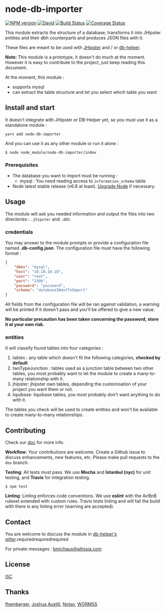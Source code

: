 # node-db-importer
[![NPM version][npm-image]][npm-url]
[![David][david-image]][david-url]
[![Build Status][travis-image]][travis-url]
[![Coverage Status][coveralls-image]][coveralls-url]

This module extracts the structure of a database, transforms it into JHipster entities and their dbh counterparts 
and produces JSON files with it.

These files are meant to be used with [JHipster](www.jhipster.github.io) and / or [db-helper](https://github.com/bastienmichaux/generator-jhipster-db-helper).

**Note:** This module is a prototype, it doesn't do much at the moment. However it is easy to contribute to the project, just keep reading this document.

At the moment, this module :
* supports mysql
* can extract the table structure and let you select which table you want

## Install and start

It doesn't integrate with JHipster or DB-Helper yet, so you must use it as a standalone module :

`yarn add node-db-importer`

And you can use it as any other module or run it alone :

`$ node node_module/node-db-importer/index`

### Prerequisites

- The database you want to import must be running :
    - mysql : You need reading access to `information_schema` table
- Node latest stable release (v6.8 at least). [Upgrade Node](https://stackoverflow.com/questions/10075990/upgrading-node-js-to-latest-version) if necessary.

## Usage

The module will ask you needed information and output the files into two directories : `.jhipster` and `.dbh`.

### credentials

You may answer to the module prompts or provide a configuration file named **.db-config.json**.
The configuration file must have the following format : 
```json
{
    "dbms": "mysql",
    "host": "10.10.10.10",
    "user": "root",
    "port": "3306",
    "password": "password",
    "schema": "databaseIWantToImport"
}
```
All fields from the configuration file will be ran against validation, a warning will be printed if it doesn't pass
and you'll be offered to give a new value.

**No particular precaution has been taken concerning the password, store it at your own risk.**

### entities

It will classify found tables into four categories :
1. tables : any table which doesn't fit the following categories, **checked by default**
1. twoTypeJunction : tables used as a junction table between two other tables,
you most probably want to let the module to create a many-to-many relationship with it.
1. jhipster: jhipster own tables, depending the customisation of your project you want them or not.
1. liquibase: liquibase tables, you most probably don't want anything to do with it.

The tables you check will be used to create entities and won't be available to create many-to-many relationships. 

## Contributing

Check our [doc](doc) for more info.

**Workflow**: Your contributions are welcome. Create a Github issue to discuss enhancements, new features, etc. Please make pull requests to the `dev` branch.

**Testing**: All tests must pass. We use **Mocha** and **Istanbul (nyc)** for unit testing, and **Travis** for integration testing.

`$ npm test`

**Linting**: Linting enforces code conventions. We use **eslint** with the AirBnB ruleset extended with custom rules.
Travis tests linting and will fail the build with there is any linting error (warning are accepted).

## Contact

You are welcome to discuss the module in [db-helper's gitter](https://gitter.im/generator-jhipster-db-helper/Lobby).requiredrequiredrequired

For private messages : bmichaux@altissia.com

## License

[ISC](http://www.isc.org/downloads/software-support-policy/isc-license/)

## Thanks

[fhemberger](https://github.com/fhemberger), [Joshua Austill](https://jlaustill.github.io), [Notso](https://gitter.im/notsonotso), [WORMSS](http://wormss.net)

[npm-image]: https://img.shields.io/npm/v/node-db-importer.svg
[npm-url]: https://www.npmjs.com/package/node-db-importer
[david-image]: https://david-dm.org/bastienmichaux/db-importer.svg?theme=shields.io
[david-url]: https://david-dm.org/bastienmichaux/db-importer
[travis-image]: https://travis-ci.org/bastienmichaux/db-importer.svg?branch=master
[travis-url]: https://travis-ci.org/bastienmichaux/db-importer
[coveralls-image]: https://coveralls.io/repos/github/bastienmichaux/db-importer/badge.svg?branch=master
[coveralls-url]: https://coveralls.io/github/bastienmichaux/db-importer?branch=master
